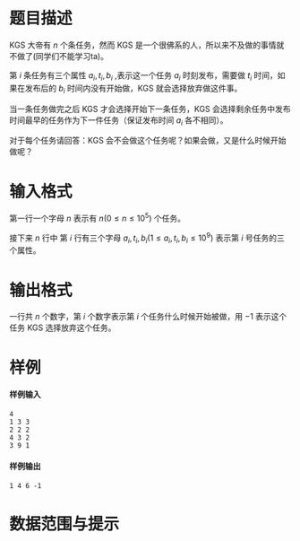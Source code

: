 
# 题目描述

KGS 大帝有 $n$ 个条任务，然而 KGS 是一个很佛系的人，所以来不及做的事情就不做了(同学们不能学习ta)。

第 $i$ 条任务有三个属性 $a_i,t_i,b_i$ ,表示这一个任务 $a_i$ 时刻发布，需要做 $t_i$ 时间，如果在发布后的 $b_i$ 时间内没有开始做，KGS 就会选择放弃做这件事。

当一条任务做完之后 KGS 才会选择开始下一条任务，KGS 会选择剩余任务中发布时间最早的任务作为下一件任务（保证发布时间 $a_i$ 各不相同）。

对于每个任务请回答：KGS 会不会做这个任务呢？如果会做，又是什么时候开始做呢？

# 输入格式

第一行一个字母 $n$ 表示有 $n(0\leq n\leq 10^5)$ 个任务。

接下来 $n$ 行中 第 $i$ 行有三个字母 $a_i,t_i,b_i(1\leq a_i,t_i,b_i\leq10^9)$ 表示第 $i$ 号任务的三个属性。

# 输出格式

一行共 $n$ 个数字，第 $i$ 个数字表示第 $i$ 个任务什么时候开始被做，用 $-1$ 表示这个任务 KGS 选择放弃这个任务。

# 样例

#### 样例输入

```plain
4
1 3 3
2 2 2 
4 3 2 
3 9 1
```

#### 样例输出

```plain
1 4 6 -1
```

# 数据范围与提示



